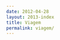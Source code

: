 ```yaml
---
date: 2012-04-28
layout: 2013-index
title: Viagem
permalink: viagem/
---
```


<!-- The article list is generated by the template -->
